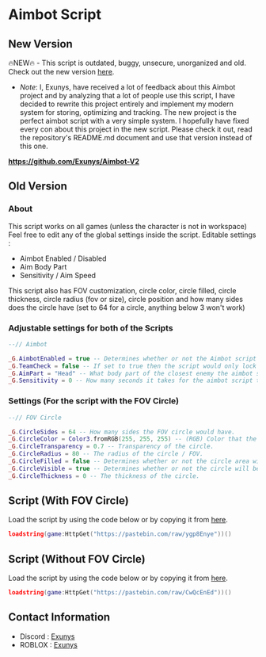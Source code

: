 # Aimbot Script

## New Version

🔥NEW🔥 - This script is outdated, buggy, unsecure, unorganized and old. Check out the new version [here](https://github.com/Exunys/Aimbot-V2).

- *Note*: I, Exunys, have received a lot of feedback about this Aimbot project and by analyzing that a lot of people use this script, I have decided to rewrite this project entirely and implement my modern system for storing, optimizing and tracking. The new project is the perfect aimbot script with a very simple system. I hopefully have fixed every con about this project in the new script. Please check it out, read the repository's README.md document and use that version instead of this one.

**https://github.com/Exunys/Aimbot-V2**

## Old Version

### About

This script works on all games (unless the character is not in workspace)
Feel free to edit any of the global settings inside the script.
Editable settings :
- Aimbot Enabled / Disabled
- Aim Body Part
- Sensitivity / Aim Speed

This script also has FOV customization, circle color, circle filled, circle thickness, circle radius (fov or size), circle position and how many sides does the circle have (set to 64 for a circle, anything below 3 won't work)

### Adjustable settings for both of the Scripts

```lua
--// Aimbot

_G.AimbotEnabled = true -- Determines whether or not the Aimbot script will lock onto players.
_G.TeamCheck = false -- If set to true then the script would only lock your aim at enemy team members.
_G.AimPart = "Head" -- What body part of the closest enemy the aimbot script would lock at.
_G.Sensitivity = 0 -- How many seconds it takes for the aimbot script to officially lock onto the target's aimpart.
```

### Settings (For the script with the FOV Circle)

```lua
--// FOV Circle

_G.CircleSides = 64 -- How many sides the FOV circle would have.
_G.CircleColor = Color3.fromRGB(255, 255, 255) -- (RGB) Color that the FOV circle would appear as.
_G.CircleTransparency = 0.7 -- Transparency of the circle.
_G.CircleRadius = 80 -- The radius of the circle / FOV.
_G.CircleFilled = false -- Determines whether or not the circle area will be filled.
_G.CircleVisible = true -- Determines whether or not the circle will be visible.
_G.CircleThickness = 0 -- The thickness of the circle.
```

## Script (With FOV Circle)

Load the script by using the code below or by copying it from [here](https://github.com/Exunys/Aimbot-Script/blob/main/Aimbot%20Script.lua).
```lua
loadstring(game:HttpGet("https://pastebin.com/raw/ygp8Enye"))()
```

## Script (Without FOV Circle)

Load the script by using the code below or by copying it from [here](https://github.com/Exunys/Aimbot-Script/blob/main/Aimbot%20Script%20(Without%20FOV).lua).
```lua
loadstring(game:HttpGet("https://pastebin.com/raw/CwQcEnEd"))()
```

## Contact Information

- Discord : [Exunys](https://discord.com/users/611111398818316309)
- ROBLOX : [Exunys](https://www.roblox.com/users/330279990/profile)
